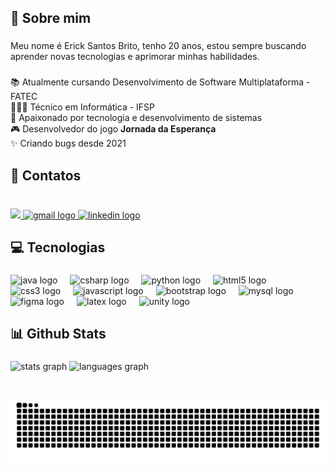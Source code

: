 <h2 align="left">📝 Sobre mim</h2>

###

<p align="left">Meu nome é Erick Santos Brito, tenho 20 anos, estou sempre buscando aprender novas tecnologias e aprimorar minhas habilidades.</p>

###

<p align="left">📚 Atualmente cursando Desenvolvimento de Software Multiplataforma - FATEC<br>
👨🏼‍🎓 Técnico em Informática - IFSP<br>
🚀 Apaixonado por tecnologia e desenvolvimento de sistemas<br>
🎮 Desenvolvedor do jogo <strong>Jornada da Esperança</strong><br>
✨ Criando bugs desde 2021</p>

###

<h2 align="left">🔗 Contatos</h2>

###

<br clear="both">

<div align="left">
  <a href="https://discordapp.com/users/_brito.">
  <img src="https://img.shields.io/static/v1?message=Discord&logo=discord&label=&color=7289DA&logoColor=white&labelColor=&style=for-the-badge" height="30" />
  </a>
  <a href="mailto:erickbrito@outlook.com.br"><img src="https://img.shields.io/static/v1?message=Gmail&logo=gmail&label=&color=D14836&logoColor=white&labelColor=&style=for-the-badge" height="30" alt="gmail logo" /> </a>
  <a href="https://www.linkedin.com/in/erick-santos-brito/"><img src="https://img.shields.io/static/v1?message=LinkedIn&logo=linkedin&label=&color=0077B5&logoColor=white&labelColor=&style=for-the-badge" height="30" alt="linkedin logo" /> </a>
</div>

###

<h2 align="left">💻 Tecnologias</h2>

###

<div align="left">
  <img src="https://cdn.jsdelivr.net/gh/devicons/devicon/icons/java/java-original.svg" height="35" alt="java logo"  />
  <img width="12" />
  <img src="https://cdn.jsdelivr.net/gh/devicons/devicon/icons/csharp/csharp-original.svg" height="35" alt="csharp logo"  />
  <img width="12" />
  <img src="https://cdn.jsdelivr.net/gh/devicons/devicon/icons/python/python-original.svg" height="35" alt="python logo"  />
  <img width="12" />
  <img src="https://cdn.jsdelivr.net/gh/devicons/devicon/icons/html5/html5-original.svg" height="35" alt="html5 logo"  />
  <img width="12" />
  <img src="https://cdn.jsdelivr.net/gh/devicons/devicon/icons/css3/css3-original.svg" height="35" alt="css3 logo"  />
  <img width="12" />
  <img src="https://cdn.jsdelivr.net/gh/devicons/devicon/icons/javascript/javascript-original.svg" height="35" alt="javascript logo"  />
  <img width="12" />
  <img src="https://cdn.jsdelivr.net/gh/devicons/devicon/icons/bootstrap/bootstrap-original.svg" height="35" alt="bootstrap logo"  />
  <img width="12" />
  <img src="https://cdn.jsdelivr.net/gh/devicons/devicon/icons/mysql/mysql-original.svg" height="35" alt="mysql logo"  />
  <img width="12" />
  <img src="https://cdn.jsdelivr.net/gh/devicons/devicon/icons/figma/figma-original.svg" height="35" alt="figma logo"  />
  <img width="12" />
  <img src="https://cdn.jsdelivr.net/gh/devicons/devicon/icons/latex/latex-original.svg" height="35" alt="latex logo"  />
  <img width="12" />
  <img src="https://cdn.jsdelivr.net/gh/devicons/devicon/icons/unity/unity-original.svg" height="35" alt="unity logo"  />
</div>

###

<h2 align="left">📊 Github Stats</h2>

###

<div>
  <img src="https://github-readme-stats.vercel.app/api?username=ericksntz&hide_title=false&hide_rank=false&show_icons=true&include_all_commits=true&count_private=true&disable_animations=false&theme=default&locale=pt-br&hide_border=false" height="170" alt="stats graph"  />
  <img src="https://github-readme-stats.vercel.app/api/top-langs?username=ericksntz&locale=pt-br&hide_title=false&layout=compact&card_width=320&langs_count=5&theme=default&hide_border=false" height="170" alt="languages graph"  />
</div>

###

<br clear="both">

<img src="https://raw.githubusercontent.com/ericksntz/ericksntz/output/snake.svg" alt="Snake animation" />

###
